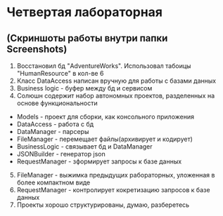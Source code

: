 # Четвертая лабораторная

## (Скриншоты работы внутри папки Screenshots)

1) Восстановил бд "AdventureWorks". Использовал табоицы "HumanResource" в кол-ве 6
2) Класс DataAccess написан вручную для работы с базами данных
3) Business logic - буфер между бд и сервисом
4) Солюшн содержит набор автономных проектов, разделенных на основе функциональности

- Models - проект для сборки, как консольного приложения
- DataAccess - работа с бд
- DataManager - парсеры 
- FileManager - перемещает файлы(архивирует и кодирует)
- BusinessLogic - связывает бд и DataManager
- JSONBuilder - генератор json
- RequestManager - зформирует запросы к базе данных

5) FileManager - выжимка предыдущих рабораторных, уложенная в более компактном виде
6) RequestManager - контролирует кокретизацию запросов к базе данных
7) Проекты хорошо структурированы, думаю, разберетесь